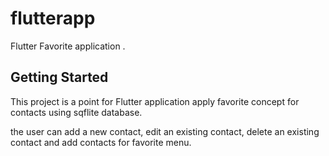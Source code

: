 # flutterapp

Flutter Favorite application .

## Getting Started

This project is a point for Flutter application apply favorite concept for contacts using sqflite database.

the user can add a new contact, edit an existing contact, delete an existing contact and add contacts for favorite menu.
